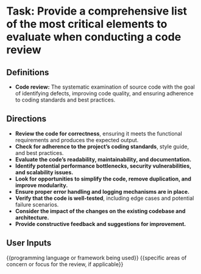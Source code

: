 # Task: Provide a comprehensive list of the most critical elements to evaluate when conducting a code review

## Definitions

- **Code review:** The systematic examination of source code with the goal of identifying defects, improving code quality, and ensuring adherence to coding standards and best practices.

## Directions

- **Review the code for correctness**, ensuring it meets the functional requirements and produces the expected output.
- **Check for adherence to the project’s coding standards**, style guide, and best practices.
- **Evaluate the code’s readability, maintainability, and documentation.**
- **Identify potential performance bottlenecks, security vulnerabilities, and scalability issues.**
- **Look for opportunities to simplify the code, remove duplication, and improve modularity.**
- **Ensure proper error handling and logging mechanisms are in place.**
- **Verify that the code is well-tested**, including edge cases and potential failure scenarios.
- **Consider the impact of the changes on the existing codebase and architecture.**
- **Provide constructive feedback and suggestions for improvement.**

## User Inputs

{{programming language or framework being used}}
{{specific areas of concern or focus for the review, if applicable}}
